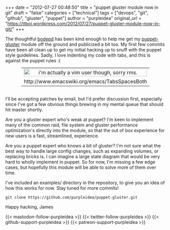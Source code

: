 +++
date = "2012-07-27 00:48:50"
title = "puppet gluster module now in git"
draft = "false"
categories = ["technical"]
tags = ["devops", "git", "github", "gluster", "puppet"]
author = "purpleidea"
original_url = "https://ttboj.wordpress.com/2012/07/27/puppet-gluster-module-now-in-git/"
+++

The thoughtful <a href="https://twitter.com/bodepd/">bodepd</a> has been kind enough to help me get my <a href="https://github.com/purpleidea/puppet-gluster">puppet-gluster</a> module off the ground and publicized a bit too. My first few commits have been all clean up to get my initial hacking up to snuff with the puppet style guidelines. Sadly, I love indenting my code with tabs, and this is against the puppet rules :(

<table style="text-align:center; width:80%; margin:0 auto;"><tr><td><a href="tabsspacesboth.png"><img class="size-full wp-image-154" title="TabsSpacesBoth" src="tabsspacesboth.png" alt="i'm actually a vim user though, sorry rms." width="100%" height="100%" /></a></td></tr><tr><td> http://www.emacswiki.org/emacs/TabsSpacesBoth</td></tr></table></br />

I'll be accepting patches by email, but I'd prefer discussion first, especially since I've got a few obvious things brewing in my mental queue that should hit master shortly.

Are you a gluster expert who's weak at puppet? I'm keen to implement many of the common raid, file system and gluster performance optimization's directly into the module, so that the out of box experience for new users is a fast, streamlined, experience.

Are you a puppet expert who knows a bit of gluster? I'm not sure what the best way to handle large config changes, such as expanding volumes, or replacing bricks is. I can imagine a large state diagram that would be very hard to wholly implement in puppet. So for now, I'm missing a few edge cases, but hopefully this module will be able to solve more of them over time.

I've included an examples/ directory in the repository, to give you an idea of how this works for now. Stay tuned for more commits!
```
git clone https://github.com/purpleidea/puppet-gluster.git
```
Happy hacking,
James

{{< mastodon-follow-purpleidea >}}
{{< twitter-follow-purpleidea >}}
{{< github-support-purpleidea >}}
{{< patreon-support-purpleidea >}}
